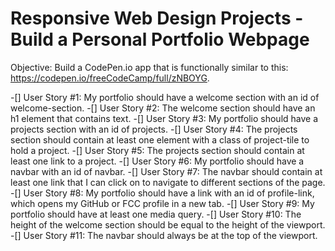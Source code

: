 # Responsive Web Design Projects - Build a Personal Portfolio Webpage

Objective: Build a CodePen.io app that is functionally similar to this: https://codepen.io/freeCodeCamp/full/zNBOYG.

-[] User Story #1: My portfolio should have a welcome section with an id of welcome-section.
-[] User Story #2: The welcome section should have an h1 element that contains text.
-[] User Story #3: My portfolio should have a projects section with an id of projects.
-[] User Story #4: The projects section should contain at least one element with a class of project-tile to hold a project.
-[] User Story #5: The projects section should contain at least one link to a project.
-[] User Story #6: My portfolio should have a navbar with an id of navbar.
-[] User Story #7: The navbar should contain at least one link that I can click on to navigate to different sections of the page.
-[] User Story #8: My portfolio should have a link with an id of profile-link, which opens my GitHub or FCC profile in a new tab.
-[] User Story #9: My portfolio should have at least one media query.
-[] User Story #10: The height of the welcome section should be equal to the height of the viewport.
-[] User Story #11: The navbar should always be at the top of the viewport.
